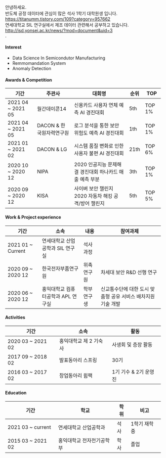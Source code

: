 안녕하세요.  
반도체 공정 데이터에 관심이 많은 석사 1학기 대학원생 입니다.  
https://titanumm.tistory.com/109?category=957662  
연세대학교 SIL 연구실에서 제조 데이터 관련해서 공부하고 있습니다.   
http://isd.yonsei.ac.kr/news/?mod=document&uid=3  
.

#### Interest
+ Data Science In Semicondutor Manufacturing
+ Remmomandation System
+ Anomaly Detection

#### Awards & Competition
|기간|주관사|대회명|순위|TOP|
|--------|--------|------|------|------|
|2021 04 ~ 2021 05|월간데이콘14|신용카드 사용자 연체 예측 AI 경진대회|5th|TOP 1%|
|2021 04 ~ 2021 05|DACON & 한국원자력연구원|로그 분석을 통한 보안 위험도 예측 AI 경진대회|1th|TOP 1%|
|2021 01 ~ 2021 02|DACON & LG|시스템 품질 변화로 인한 사용자 불편 AI 경진대회|21th|TOP 6%|
|2020 10 ~ 2020 12|NIPA|2020 인공지능 문제해결 경진대회 하나카드 매출 예측 부분|3th|TOP 1%|
|2020 09 ~ 2020 12|KISA|사이버 보안 챌린지 2020 자동차 해킹 공격/방어 챌린지|5th|TOP 5%|


#### Work & Project experience
|기간|소속|내용|참여과제|
|--------|--------|------|------|
|2021 01 ~ Current|연세대학교 산업공학과 SIL 연구실|석사 과정|
|2020 09 ~ 2020 12|한국전자부품연구원|위촉 연구원|차세대 보안 R&D 선행 연구|
|2020 06 ~ 2020 12|홍익대학교 컴퓨터공학과 APL 연구실|학부 연구생|신교통수단에 대한 도시 맞춤형 공유 서비스 배차지원 기술 개발|

#### Activities
|기간|소속|활동|
|--------|-------|-----|
|2020 03 ~ 2021 02|홍익대학교 제 2 기숙사|사생회 및 층장 활동|
|2017 09 ~ 2018 02|발표동아리 스프링|30기|
|2016 03 ~ 2017 02|창업동아리 윔팩|1기 기수 & 2기 운영진|


#### Education
|기간|학교|학위|비고|
|--------|-------|-----|-----|
|2021 03 ~ current|연세대학교 산업공학과|석사|1학기 재학 중|
|2015 03 ~ 2021 02|홍익대학교 전자전기공학부|학사|졸업|
